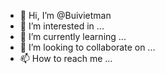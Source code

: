 - 👋 Hi, I’m @Buivietman
- 👀 I’m interested in ...
- 🌱 I’m currently learning ...
- 💞️ I’m looking to collaborate on ...
- 📫 How to reach me ...

<!---
Buivietman/Buivietman is a ✨ special ✨ repository because its `README.md` (this file) appears on your GitHub profile.
You can click the Preview link to take a look at your changes.
--->

